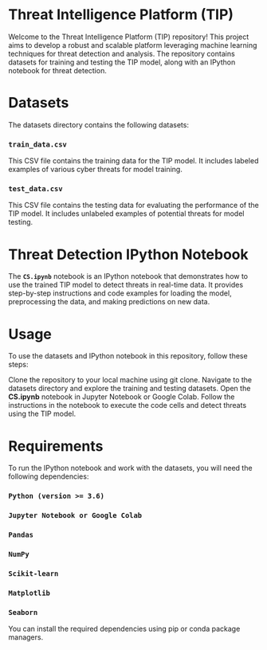 # Threat Intelligence Platform (TIP)
Welcome to the Threat Intelligence Platform (TIP) repository! This project aims to develop a robust and scalable platform leveraging machine learning techniques for threat detection and analysis. The repository contains datasets for training and testing the TIP model, along with an IPython notebook for threat detection.

# Datasets
The datasets directory contains the following datasets:

### `train_data.csv`
This CSV file contains the training data for the TIP model. It includes labeled examples of various cyber threats for model training.
### `test_data.csv` 
This CSV file contains the testing data for evaluating the performance of the TIP model. It includes unlabeled examples of potential threats for model testing.

# Threat Detection IPython Notebook
The **`CS.ipynb`** notebook is an IPython notebook that demonstrates how to use the trained TIP model to detect threats in real-time data. It provides step-by-step instructions and code examples for loading the model, preprocessing the data, and making predictions on new data.

# Usage
To use the datasets and IPython notebook in this repository, follow these steps:

Clone the repository to your local machine using git clone.
Navigate to the datasets directory and explore the training and testing datasets.
Open the **CS.ipynb** notebook in Jupyter Notebook or Google Colab.
Follow the instructions in the notebook to execute the code cells and detect threats using the TIP model.

# Requirements
To run the IPython notebook and work with the datasets, you will need the following dependencies:

### `Python (version >= 3.6)`
### `Jupyter Notebook or Google Colab`
### `Pandas`
### `NumPy`
### `Scikit-learn`
### `Matplotlib`
### `Seaborn`
You can install the required dependencies using pip or conda package managers.

